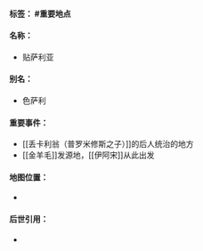 #### 标签： #重要地点
#### 名称：
- 贴萨利亚
#### 别名：
- 色萨利
#### 重要事件：
- [[丢卡利翁（普罗米修斯之子）]]的后人统治的地方
- [[金羊毛]]发源地，[[伊阿宋]]从此出发
#### 地图位置：
- 
#### 后世引用：
- 